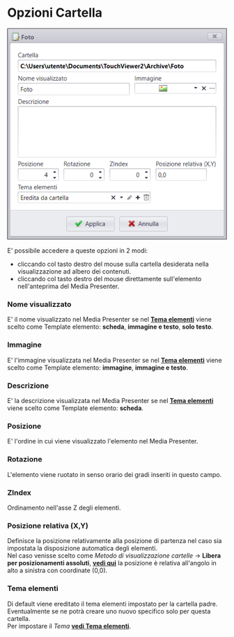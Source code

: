 # Opzioni Cartella
![](/img/folder-option.png)<br>

E' possibile accedere a queste opzioni in 2 modi:

* cliccando col tasto destro del mouse sulla cartella desiderata nella visualizzazione ad albero dei contenuti.
* cliccando col tasto destro del mouse direttamente sull'elemento nell'anteprima del Media Presenter.

### Nome visualizzato
E' il nome visualizzato nel Media Presenter se nel [__Tema elementi__](/it/media-manager/themes/theme-navigationbar.md) viene scelto come Template elemento: __scheda__, __immagine e testo__, __solo testo__.

### Immagine
E' l'immagine visualizzata nel Media Presenter se nel [__Tema elementi__](/it/media-manager/themes/theme-navigationbar.md) viene scelto come Template elemento:  __immagine__, __immagine e testo__.

### Descrizione
E' la descrizione visualizzata nel Media Presenter se nel [__Tema elementi__](/it/media-manager/themes/theme-navigationbar.md) viene scelto come Template elemento: __scheda__.

### Posizione
E' l'ordine in cui viene visualizzato l'elemento nel Media Presenter.

### Rotazione
L'elemento viene ruotato in senso orario dei gradi inseriti in questo campo.

### ZIndex
Ordinamento nell'asse Z degli elementi.

### Posizione relativa (X,Y)
Definisce la posizione relativamente alla posizione di partenza nel caso sia impostata la disposizione automatica degli elementi.<br>
Nel caso venisse scelto come _Metodo di visualizzazione cartelle_ -> __Libera per posizionamenti assoluti__, [__vedi qui__](/it/media-manager/folder-properties.md) la posizione è relativa all'angolo in alto a sinistra con coordinate (0,0).

### Tema elementi
Di default viene ereditato il tema elementi impostato per la cartella padre.<br>
Eventualmente se ne potrà creare uno nuovo specifico solo per questa cartella.<br>
Per impostare il _Tema_ [__vedi Tema elementi__](/it/media-manager/themes/theme-navigationbar.md).
